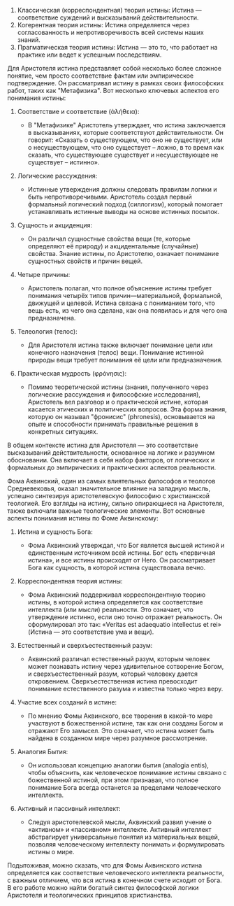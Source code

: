 1. Классическая (корреспондентная) теория истины: Истина — соответствие суждений и высказываний действительности.
2. Когерентная теория истины: Истина определяется через согласованность и непротиворечивость всей системы наших знаний.
3. Прагматическая теория истины: Истина — это то, что работает на практике или ведет к успешным последствиям.

Для Аристотеля истина представляет собой несколько более сложное понятие, чем просто соответствие фактам или эмпирическое подтверждение. Он рассматривал истину в рамках своих философских работ, таких как "Метафизика". Вот несколько ключевых аспектов его понимания истины:

1. Соответствие и соответствие (ἀλήθεια):
    - В "Метафизике" Аристотель утверждает, что истина заключается в высказываниях, которые соответствуют действительности. Он говорит: «Сказать о существующем, что оно не существует, или о несуществующем, что оно существует – ложно, в то время как сказать, что существующее существует и несуществующее не существует – истинно».

2. Логические рассуждения:
    - Истинные утверждения должны следовать правилам логики и быть непротиворечивыми. Аристотель создал первый формальный логический подход (силлогизм), который помогает устанавливать истинные выводы на основе истинных посылок.

3. Сущность и акциденция:
    - Он различал сущностные свойства вещи (те, которые определяют её природу) и акцидентальные (случайные) свойства. Знание истины, по Аристотелю, означает понимание сущностных свойств и причин вещей.

4. Четыре причины:
    - Аристотель полагал, что полное объяснение истины требует понимания четырёх типов причин—материальной, формальной, движущей и целевой. Истина связана с пониманием того, что вещь есть, из чего она сделана, как она появилась и для чего она предназначена.

5. Телеология (телос):
    - Для Аристотеля истина также включает понимание цели или конечного назначения (телос) вещи. Понимание истинной природы вещи требует понимания её цели или предназначения.

6. Практическая мудрость (φρόνησις):
    - Помимо теоретической истины (знания, полученного через логические рассуждения и философские исследования), Аристотель вел разговор и о практической истине, которая касается этических и политических вопросов. Эта форма знания, которую он называл "фронисис" (phronesis), основывается на опыте и способности принимать правильные решения в конкретных ситуациях.

В общем контексте истина для Аристотеля — это соответствие высказываний действительности, основанное на логике и разумном обосновании. Она включает в себя набор факторов, от логических и формальных до эмпирических и практических аспектов реальности.

Фома Аквинский, один из самых влиятельных философов и теологов Средневековья, оказал значительное влияние на западную мысль, успешно синтезируя аристотелевскую философию с христианской теологией. Его взгляды на истину, сильно опирающиеся на Аристотеля, также включали важные теологические элементы. Вот основные аспекты понимания истины по Фоме Аквинскому:

1. Истина и сущность Бога:
    - Фома Аквинский утверждал, что Бог является высшей истиной и единственным источником всей истины. Бог есть «первичная истина», и все истины происходят от Него. Он рассматривает Бога как сущность, в которой истина существовала вечно.

2. Корреспондентная теория истины:
    - Фома Аквинский поддерживал корреспондентную теорию истины, в которой истина определяется как соответствие интеллекта (или мысли) реальности. Это означает, что утверждение истинно, если оно точно отражает реальность. Он сформулировал это так: «Veritas est adaequatio intellectus et rei» (Истина — это соответствие ума и вещи).

3. Естественный и сверхъестественный разум:
    - Аквинский различал естественный разум, которым человек может познавать истину через удивительное сотворение Богом, и сверхъестественный разум, который человеку дается откровением. Сверхъестественная истина превосходит понимание естественного разума и известна только через веру.

4. Участие всех созданий в истине:
    - По мнению Фомы Аквинского, все творения в какой-то мере участвуют в божественной истине, так как они созданы Богом и отражают Его замысел. Это означает, что истина может быть найдена в созданном мире через разумное рассмотрение.

5. Аналогия Бытия:
    - Он использовал концепцию аналогии бытия (analogia entis), чтобы объяснить, как человеческое понимание истины связано с божественной истиной, при этом признавая, что полное понимание Бога всегда останется за пределами человеческого интеллекта.

6. Активный и пассивный интеллект:
    - Следуя аристотелевской мысли, Аквинский развил учение о «активном» и «пассивном» интеллекте. Активный интеллект абстрагирует универсальные понятия из материальных вещей, позволяя человеческому интеллекту понимать и формулировать истины о мире.

Подытоживая, можно сказать, что для Фомы Аквинского истина определяется как соответствие человеческого интеллекта реальности, с важным отличием, что вся истина в конечном счете исходит от Бога. В его работе можно найти богатый синтез философской логики Аристотеля и теологических принципов христианства.